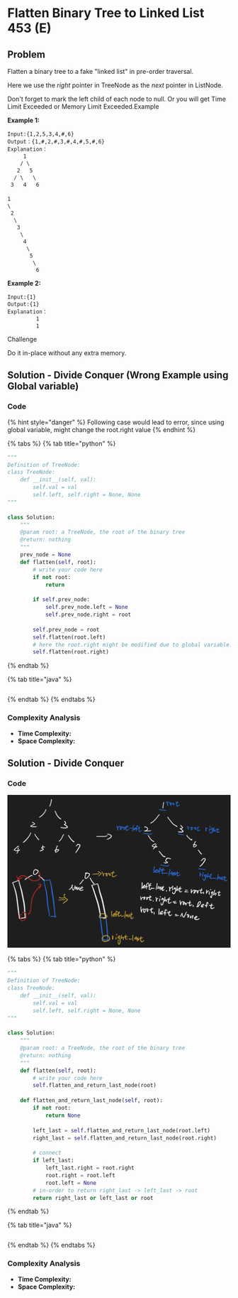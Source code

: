 # Flatten Binary Tree to Linked List 453 \(E\)

## Problem

Flatten a binary tree to a fake "linked list" in pre-order traversal.

Here we use the _right_ pointer in TreeNode as the _next_ pointer in ListNode.

Don't forget to mark the left child of each node to null. Or you will get Time Limit Exceeded or Memory Limit Exceeded.Example

**Example 1:**

```text
Input:{1,2,5,3,4,#,6}
Output：{1,#,2,#,3,#,4,#,5,#,6}
Explanation：
     1
    / \
   2   5
  / \   \
 3   4   6

1
\
 2
  \
   3
    \
     4
      \
       5
        \
         6
```

**Example 2:**

```text
Input:{1}
Output:{1}
Explanation：
         1
         1
```

Challenge

Do it in-place without any extra memory.

## Solution - Divide Conquer \(Wrong Example using Global variable\)

### Code

{% hint style="danger" %}
Following case would lead to error, since using global variable, might change the root.right value
{% endhint %}

{% tabs %}
{% tab title="python" %}
```python
"""
Definition of TreeNode:
class TreeNode:
    def __init__(self, val):
        self.val = val
        self.left, self.right = None, None
"""

class Solution:
    """
    @param root: a TreeNode, the root of the binary tree
    @return: nothing
    """
    prev_node = None
    def flatten(self, root):
        # write your code here
        if not root:
            return 
        
        if self.prev_node:
            self.prev_node.left = None
            self.prev_node.right = root
        
        self.prev_node = root
        self.flatten(root.left)
        # here the root.right might be modified due to global variable: self.prev_node.right
        self.flatten(root.right)

```
{% endtab %}

{% tab title="java" %}
```

```
{% endtab %}
{% endtabs %}

### Complexity Analysis

* **Time Complexity:**
* **Space Complexity:**

## Solution - Divide Conquer

### Code

![](../../../.gitbook/assets/screen-shot-2021-04-22-at-12.27.58-am.png)

{% tabs %}
{% tab title="python" %}
```python
"""
Definition of TreeNode:
class TreeNode:
    def __init__(self, val):
        self.val = val
        self.left, self.right = None, None
"""

class Solution:
    """
    @param root: a TreeNode, the root of the binary tree
    @return: nothing
    """
    def flatten(self, root):
        # write your code here
        self.flatten_and_return_last_node(root)
    
    def flatten_and_return_last_node(self, root):
        if not root:
            return None
        
        left_last = self.flatten_and_return_last_node(root.left)
        right_last = self.flatten_and_return_last_node(root.right)

        # connect
        if left_last:
            left_last.right = root.right
            root.right = root.left
            root.left = None
        # in-order to return right_last -> left_last -> root
        return right_last or left_last or root

```
{% endtab %}

{% tab title="java" %}
```

```
{% endtab %}
{% endtabs %}

### Complexity Analysis

* **Time Complexity:**
* **Space Complexity:**



